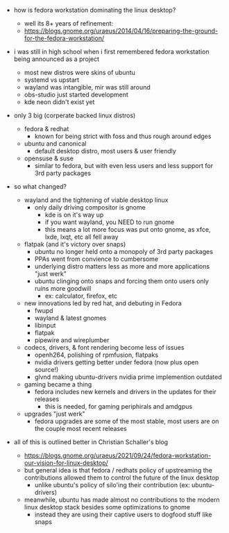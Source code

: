- how is fedora workstation dominating the linux desktop?
    - well its 8+ years of refinement:
    - https://blogs.gnome.org/uraeus/2014/04/16/preparing-the-ground-for-the-fedora-workstation/

- i was still in high school when i first remembered fedora workstation being announced as a project
    - most new distros were skins of ubuntu
    - systemd vs upstart
    - wayland was intangible, mir was still around
    - obs-studio just started development
    - kde neon didn't exist yet

- only 3 big (corperate backed linux distros)
    - fedora & redhat
        - known for being strict with foss and thus rough around edges
    - ubuntu and canonical
        - default desktop distro, most users & user friendly
    - opensuse & suse
        - similar to fedora, but with even less users and less support for 3rd party packages

- so what changed?
    - wayland and the tightening of viable desktop linux
        - only daily driving compositor is gnome
            - kde is on it's way up
            - if you want wayland, you NEED to run gnome
            - this means a lot more focus was put onto gnome, as xfce, lxde, lxqt, etc all fell away
    - flatpak (and it's victory over snaps)
        - ubuntu no longer held onto a monopoly of 3rd party packages
        - PPAs went from convience to cumbersome
        - underlying distro matters less as more and more applications "just werk"
        - ubuntu clinging onto snaps and forcing them onto users only ruins more goodwill
            - ex: calculator, firefox, etc
    - new innovations led by red hat, and debuting in Fedora
        - fwupd
        - wayland & latest gnomes
        - libinput
        - flatpak
        - pipewire and wireplumber
    - codecs, drivers, & font rendering become less of issues
        - openh264, polishing of rpmfusion, flatpaks
        - nvidia drivers getting better under fedora (now plus open source!)
        - glvnd making ubuntu-drivers nvidia prime implemention outdated
    - gaming became a thing
        - fedora includes new kernels and drivers in the updates for their releases
            - this is needed, for gaming periphirals and amdgpus
    - upgrades "just werk"
        - fedora upgrades are some of the most stable, most users are on the couple most recent releases

- all of this is outlined better in Christian Schaller's blog
    - https://blogs.gnome.org/uraeus/2021/09/24/fedora-workstation-our-vision-for-linux-desktop/
    - but general idea is that fedora / redhats policy of upstreaming the contributions allowed
    them to control the future of the linux desktop
        - unlike ubuntu's policy of silo'ing their contribution (ex: ubuntu-drivers)
    - meanwhile, ubuntu has made almost no contributions to the modern linux desktop stack besides
    some optimizations to gnome
        - instead they are using their captive users to dogfood stuff like snaps
